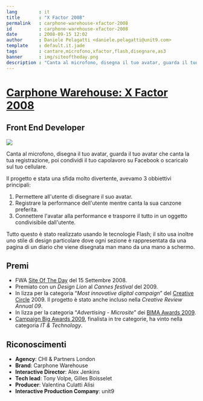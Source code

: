 ```yaml
---
lang        : it
title       : "X Factor 2008"
permalink   : carphone-warehouse-xfactor-2008
id          : carphone-warehouse-xfactor-2008
date        : 2008-09-15 12:02
author      : Daniele Pelagatti <daniele.pelagatti@unit9.com>
template    : default.it.jade
tags        : cantare,microfono,xfactor,flash,disegnare,as3
banner      : img/siteoftheday.png
description : "Canta al microfono, disegna il tuo avatar, guarda il tuo avatar che canta la tua registrazione, poi condividi il tuo capolavoro su Facebook o scaricalo sul tuo cellulare."
---
```


# [Carphone Warehouse: X Factor 2008](http://www.unit9.com/project/carphone-warehouse-x-factor-sponsorship-2008) #
## Front End Developer ##

[![](#{base}/img/carphone_warehouse_big.jpg)](http://www.unit9.com/project/carphone-warehouse-x-factor-sponsorship-2008)

Canta al microfono, disegna il tuo avatar, guarda il tuo avatar che canta la tua registrazione, poi condividi il tuo capolavoro su Facebook o scaricalo sul tuo cellulare.

Il progetto e stata una sfida molto divertente, avevamo 3 obbiettivi principali:

1. Permettere all'utente di disegnare il suo avatar.
2. Registrare la performance dell'utente mentre canta la sua canzone preferita.
3. Connettere l'avatar alla performance e trasporre il tutto in un oggetto condivisibile dall'utente.

Tutto questo è stato realizzato usando le tecnologie Flash; il sito usa inoltre uno stile di design particolare dove ogni sezione è rappresentata da una pagina di un diario che viene disegnata man mano da una mano a schermo.

## Premi ##

  * FWA [Site Of The Day](http://www.thefwa.com/site/carphone-warehouse-x-factor-challenge) del 15 Settembre 2008.
  * Premiato con un _Design Lion_ al _Cannes festival_ del 2009.
  * In lizza per la categoria “_Most innovative digital campaign_” del [Creative Circle](http://www.creativecircle.co.uk/2009/shortlist.htm) 2009. Il progetto è stato anche incluso nella _Creative Review Annual 09_.
  * In lizza per la categoria “_Advertising - Microsite_” dei [BIMA Awards 2009](http://www.bimaawards.com/shortlist/#advertising5).
  * [Campaign Big Awards 2009](http://www.campaignbigawards.com), finalista in tre categorie, ha vinto nella categoria _IT & Technology_.

## Riconoscimenti ##

 * **Agency**: CHI & Partners London 
 * **Brand**: Carphone Warehouse 
 * **Interactive Director**: Alex Jenkins 
 * **Tech lead**: Tony Volpe, Gilles Boisselet 
 * **Producer**: Valentina Culatti Alisi 
 * **Interactive Production Company**: unit9

